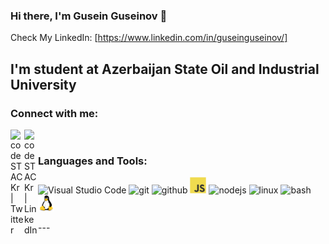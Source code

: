### Hi there, I'm Gusein Guseinov 👋 

Check My LinkedIn: [https://www.linkedin.com/in/guseinguseinov/]

## I'm student at Azerbaijan State Oil and Industrial University

### Connect with me:

[<img align="left" alt="codeSTACKr | Twitter" width="22px" src="https://cdn.jsdelivr.net/npm/simple-icons@3.13.0/icons/mail-dot-ru.svg" />][mail]
[<img align="left" alt="codeSTACKr | LinkedIn" width="22px" src="https://cdn.jsdelivr.net/npm/simple-icons@v3/icons/linkedin.svg" />][linkedin]


<br />

### Languages and Tools:
<p>
    <img src="https://stijndv.com/goodies/big-sur-replacement-icons/VScode.svg" alt="Visual Studio Code" width="26"/>
    <img src="https://www.vectorlogo.zone/logos/git-scm/git-scm-icon.svg" alt="git" width="26" />
    <img src="https://www.vectorlogo.zone/logos/github/github-tile.svg" alt="github" width="26" />
    <img src="https://raw.githubusercontent.com/devicons/devicon/master/icons/javascript/javascript-original.svg" alt="javascript" width="26" />
    <img src="https://www.vectorlogo.zone/logos/nodejs/nodejs-icon.svg" alt="nodejs" width="26" />
    <img src="https://www.vectorlogo.zone/logos/mongodb/mongodb-icon.svg" alt="linux" width="26" />
    <img src="https://www.vectorlogo.zone/logos/gnu_bash/gnu_bash-icon.svg" alt="bash" width="26" />
    <img src="https://raw.githubusercontent.com/devicons/devicon/master/icons/linux/linux-original.svg" alt="linux" width="26" />
</p>
---

[mail]: mailto:gusein.guseinov2002@gmail.com
[linkedin]: https://www.linkedin.com/in/guseinguseinov/